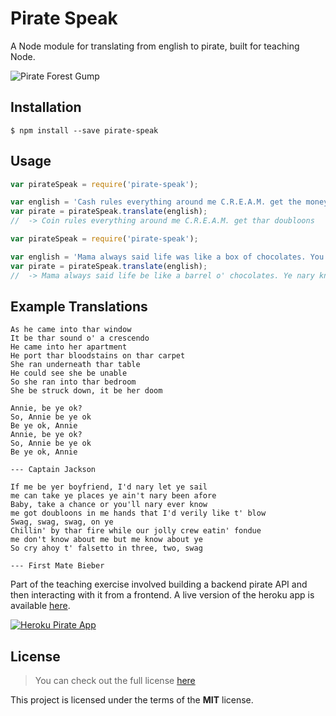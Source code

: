 # Pirate Speak

A Node module for translating from english to pirate, built for teaching Node.

![Pirate Forest Gump](images/pirate-gump.jpg)

## Installation

```
$ npm install --save pirate-speak
```

## Usage 

```js
var pirateSpeak = require('pirate-speak');

var english = 'Cash rules everything around me C.R.E.A.M. get the money';
var pirate = pirateSpeak.translate(english);
//  -> Coin rules everything around me C.R.E.A.M. get thar doubloons
```

```js
var pirateSpeak = require('pirate-speak');

var english = 'Mama always said life was like a box of chocolates. You never know what you\'re gonna get.';
var pirate = pirateSpeak.translate(english);
//  -> Mama always said life be like a barrel o' chocolates. Ye nary know what you're gonna get.
```

## Example Translations

```
As he came into thar window
It be thar sound o' a crescendo
He came into her apartment
He port thar bloodstains on thar carpet
She ran underneath thar table
He could see she be unable
So she ran into thar bedroom
She be struck down, it be her doom

Annie, be ye ok?
So, Annie be ye ok
Be ye ok, Annie
Annie, be ye ok?
So, Annie be ye ok
Be ye ok, Annie

--- Captain Jackson
```

```
If me be yer boyfriend, I'd nary let ye sail
me can take ye places ye ain't nary been afore
Baby, take a chance or you'll nary ever know
me got doubloons in me hands that I'd verily like t' blow
Swag, swag, swag, on ye
Chillin' by thar fire while our jolly crew eatin' fondue
me don't know about me but me know about ye
So cry ahoy t' falsetto in three, two, swag

--- First Mate Bieber
```

Part of the teaching exercise involved building a backend pirate API and then interacting with it from a frontend.  A live version of the heroku app is available [here](https://pirate-speak.herokuapp.com/).

[![Heroku Pirate App](images/pirate-heroku-app.png)](https://pirate-speak.herokuapp.com/)


## License
>You can check out the full license [here](https://github.com/mikewesthad/pirate-speak/blob/master/LICENSE)

This project is licensed under the terms of the **MIT** license.
